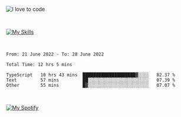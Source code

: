 ![I love to code](https://capsule-render.vercel.app/api?height=250&type=waving&color=gradient&customColorList=14&section=header&text=%F0%9F%92%80%20%F0%9F%96%A4%20%F0%9F%92%BB&fontSize=34&fontColor=fff&animation=fadeIn&fontAlignY=40)

<br>

[![My Skills](https://skillicons.dev/icons?i=html,css,js,ts,dart,react,vue,astro,nextjs,nuxtjs,svelte,remix,gatsby,flutter,jest,sass,styledcomponents,tailwind,materialui,nodejs,graphql,git,netlify,ai,figma)](https://skillicons.dev)

<br>

<!--START_SECTION:waka-->

```text
From: 21 June 2022 - To: 28 June 2022

Total Time: 12 hrs 5 mins

TypeScript   10 hrs 43 mins  ████████████████████▓░░░░   82.37 %
Text         57 mins         ██░░░░░░░░░░░░░░░░░░░░░░░   07.39 %
Other        55 mins         █▓░░░░░░░░░░░░░░░░░░░░░░░   07.07 %
```

<!--END_SECTION:waka-->

<br>

[![My Spotify](https://spotify-github-profile.vercel.app/api/view?uid=dmblakedesign&cover_image=true&theme=default&bar_color=53b14f&bar_color_cover=false)](https://github.com/kittinan/spotify-github-profile)
